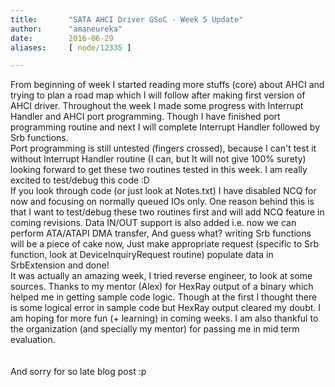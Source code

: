 ```yaml
---
title:       "SATA AHCI Driver GSoC - Week 5 Update"
author:      "amaneureka"
date:        2016-06-29
aliases:     [ node/12335 ]

---
```


From beginning of week I started reading more stuffs (core) about AHCI and trying to plan a road map which I will follow after making first version of AHCI driver.  Throughout the week I made some progress with Interrupt Handler and AHCI port programming. Though I have finished port programming routine and next I will complete Interrupt Handler followed by Srb functions.<br>
Port programming is still untested (fingers crossed), because I can't test it without Interrupt Handler routine (I can, but It will not give 100% surety) looking forward to get these two routines tested in this week. I am really excited to test/debug this code :D<br>
If you look through code (or just look at Notes.txt) I have disabled NCQ for now and focusing on normally queued IOs only. One reason behind this is that I want to test/debug these two routines first and will add NCQ feature in coming revisions. Data IN/OUT support is also added i.e. now we can perform ATA/ATAPI DMA transfer, And guess what? writing Srb functions will be a piece of cake now, Just make appropriate request (specific to Srb function, look at DeviceInquiryRequest routine) populate data in SrbExtension and done!<br>
It was actually an amazing week, I tried reverse engineer, to look at some sources. Thanks to my mentor (Alex) for HexRay output of a binary which helped me in getting sample code logic. Though at the first I thought there is some logical error in sample code but HexRay output cleared my doubt. I am hoping for more fun (+ learning) in coming weeks. I am also thankful to the organization (and specially my mentor) for passing me in mid term evaluation.<br>
<br><br>
And sorry for so late blog post :p

